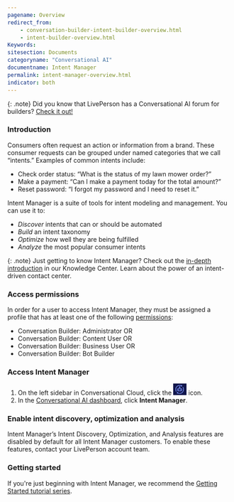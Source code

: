 ```yaml
---
pagename: Overview
redirect_from:
    - conversation-builder-intent-builder-overview.html
    - intent-builder-overview.html
Keywords:
sitesection: Documents
categoryname: "Conversational AI"
documentname: Intent Manager
permalink: intent-manager-overview.html
indicator: both
---
```


{: .note}
Did you know that LivePerson has a Conversational AI forum for builders? [Check it out!](https://talkyard.livepersonai.com/)

### Introduction

Consumers often request an action or information from a brand. These consumer requests can be grouped under named categories that we call “intents.” Examples of common intents include:

* Check order status: “What is the status of my lawn mower order?”
* Make a payment: “Can I make a payment today for the total amount?”
* Reset password: “I forgot my password and I need to reset it.”

Intent Manager is a suite of tools for intent modeling and management. You can use it to:

* *Discover* intents that can or should be automated
* *Build* an intent taxonomy
* *Optimize* how well they are being fulfilled
* *Analyze* the most popular consumer intents

{: .note}
Just getting to know Intent Manager? Check out the [in-depth introduction](https://knowledge.liveperson.com/ai-bots-automation-liveperson-intent-manager-the-power-of-an-intent-driven-contact-center.html) in our Knowledge Center. Learn about the power of an intent-driven contact center.

### Access permissions

In order for a user to access Intent Manager, they must be assigned a profile that has at least one of the following [permissions](bot-accounts-permissions.html):

* Conversation Builder: Administrator OR
* Conversation Builder: Content User OR
* Conversation Builder: Business User OR
* Conversation Builder: Bot Builder

### Access Intent Manager

1. On the left sidebar in Conversational Cloud, click the <img class="inlineimage" alt="Conversational AI bot" style="width:30px" src="img/ConvoBuilder/icon_cb.png"> icon.
2. In the [Conversational AI dashboard](platform-overview.html), click **Intent Manager**.

### Enable intent discovery, optimization and analysis

Intent Manager’s Intent Discovery, Optimization, and Analysis features are disabled by default for all Intent Manager customers. To enable these features, contact your LivePerson account team.

### Getting started

If you're just beginning with Intent Manager, we recommend the [Getting Started tutorial series](tutorials-guides-getting-started-with-bot-building-overview.html).